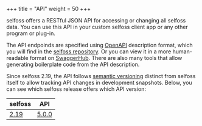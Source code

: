 +++
title = "API"
weight = 50
+++

selfoss offers a RESTful JSON API for accessing or changing all selfoss data. You can use this API in your custom selfoss client app or any other program or plug-in.

The API endpoinds are specified using [OpenAPI](https://swagger.io/specification/) description format, which you will find in the [selfoss repository](https://github.com/fossar/selfoss/blob/master/docs/api-description.json). Or you can view it in a more human-readable format on [SwaggerHub](https://app.swaggerhub.com/apis-docs/jtojnar/selfoss). There are also many tools that allow generating boilerplate code from the API description.

Since selfoss 2.19, the API follows [semantic versioning](https://semver.org/) distinct from selfoss itself to allow tracking API changes in development snapshots. Below, you can see which selfoss release offers which API version:

| selfoss | API |
|---|---|
| [2.19] | [5.0.0] |

[2.19]: https://github.com/fossar/selfoss/releases/tag/2.19
[5.0.0]: https://app.swaggerhub.com/apis-docs/jtojnar/selfoss/5.0.0
